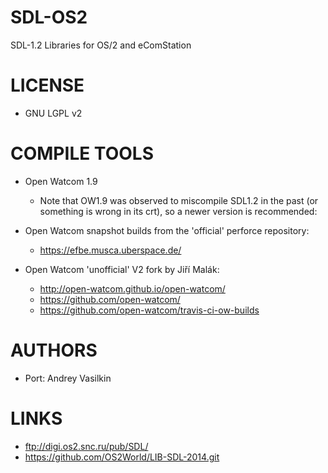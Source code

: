 # SDL-OS2
SDL-1.2 Libraries for OS/2 and eComStation 

LICENSE
===============
* GNU LGPL v2

COMPILE TOOLS
===============
* Open Watcom 1.9
  - Note that OW1.9 was observed to miscompile SDL1.2 in the past (or
    something is wrong in its crt), so a newer version is recommended:

* Open Watcom snapshot builds from the 'official' perforce repository:
  - https://efbe.musca.uberspace.de/

* Open Watcom 'unofficial' V2 fork by Jiří Malák:
  - http://open-watcom.github.io/open-watcom/
  - https://github.com/open-watcom/
  - https://github.com/open-watcom/travis-ci-ow-builds

AUTHORS
===============
* Port: Andrey Vasilkin

LINKS
===============
* ftp://digi.os2.snc.ru/pub/SDL/
* https://github.com/OS2World/LIB-SDL-2014.git
